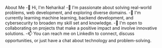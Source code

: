 About Me
-👋 Hi, I'm Neharika!
-👀 I'm passionate about solving real-world problems, web development, and exploring diverse domains.
-🌱 I'm currently learning machine learning, backend development, and cybersecurity to broaden my skill set and knowledge.
-💼 I'm open to collaborating on projects that make a positive impact and involve innovative solutions.
-📫 You can reach me on LinkedIn to connect, discuss opportunities, or just have a chat about technology and problem-solving.
<!---
neharika2004/neharika2004 is a ✨ special ✨ repository because its `README.md` (this file) appears on your GitHub profile.
You can click the Preview link to take a look at your changes.
--->
